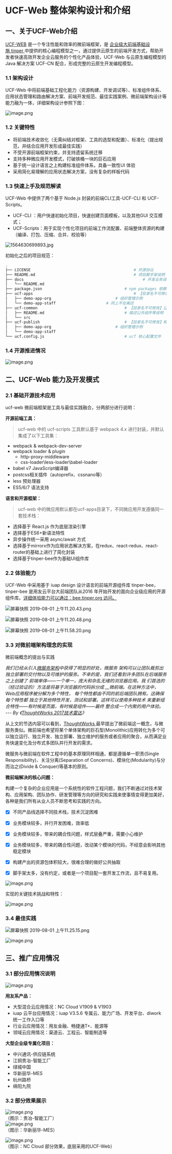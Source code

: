 # UCF-Web 整体架构设计和介绍

<a name="61a3ec66"></a>
## 一、关于UCF-Web介绍

[UCF-WEB](https://www.yuque.com/ucf-web/book) 是一个专注性能和效率的微前端框架，是 [企业级大前端基础设施 ](http://tinper.org/)[tinper ](http://tinper.org/)中提供的核心编程模型之一，通过提供云原生的前端开发方式，帮助开发者快速高效开发企业云服务的个性化产品体验，UCF-Web 与云原生编程模型的Java 解决方案 UCF-CN 配合，形成完整的云原生开发编程模型。

<a name="1SHGj"></a>
### 1.1 架构设计
UCF-Web 中将前端基础工程化能力（资源构建、开发调试等）、标准组件体系、应用状态管理和路由解决方案、前端开发规范、最佳实践案例、微前端架构设计等能力融为一体，详细架构设计参照下图：

![image.png](http://cdn.nlark.com/yuque/0/2019/png/85184/1564628781866-78d7d682-35d4-4317-aa36-313d641bf574.png#align=left&display=inline&height=720&name=image.png&originHeight=1440&originWidth=3236&size=2060479&status=done&width=1618)

<a name="ELJSX"></a>
### 1.2 关键特性

- 将前端技术收敛化（无需纠结对框架、工具的选型和配置）、标准化（提出规范，并结合应用开发形成最佳实践）
- 不受开源前端框架约束，并支持遗留系统迁移
- 支持多种微应用开发模式，打破铁桶一块的巨石应用
- 基于统一设计语言之上构建标准组件体系，具备一致性UI 体验
- 采用简化易理解的应用状态解决方案，没有复杂的样板代码

<a name="LCnEw"></a>
### 1.3 快速上手及规范解读

UCF-Web 中提供了两个基于 Node.js 封装的前端CLI工具-UCF-CLI 和 UCF-Scripts。

- UCF-CLI ：用户快速初始化项目，快速创建页面模板，以及其他GUI 交互模式；
- UCF-Scripts：用于实现个性化项目的前端工作流配置、前端整体资源的构建（编译、打包、压缩、合并、校验等）

![1564630699893.jpg](http://cdn.nlark.com/yuque/0/2019/jpeg/85184/1564630714849-a921a5c8-36e2-4b38-a249-6ec85c0c937c.jpeg#align=left&display=inline&height=1936&name=1564630699893.jpg&originHeight=1936&originWidth=2564&size=277841&status=done&width=2564)

初始化之后的项目规范：

```bash
.
├── LICENSE												# 开源协议
├── README.md											# 项目脚手架说明
├── docs													# 开发业务说明文档目录
│   └── README.md
├── package.json									# npm packages 依赖包
├── ucf-apps											# 【目录名不可修改】微服务应用根目录，用于加载微服务
│   ├── demo-app-org							# 组织管理示例
│   └── demo-app-staff						# 同上不在阐述
├── ucf-common										# 【目录名不可修改】公共组件、样式、图片、字体等静态资源存放
│   ├── README.md									# 描述公共组件等说明
│   └── src
├── ucf-publish										# 【目录名不可修改】构建出来的静态资源
│   ├── demo-app-org							# 组织管理示例
│   └── demo-app-staff
└── ucf.config.js									# ucf 核心配置文件
```

<a name="xs97I"></a>
### 1.4 开源推进情况

![image.png](http://cdn.nlark.com/yuque/0/2019/png/85184/1564631369171-ca1471d0-284b-48b9-8478-377e8a1a4ea1.png#align=left&display=inline&height=1084&name=image.png&originHeight=2168&originWidth=4044&size=2007578&status=done&width=2022)


<a name="p1tFG"></a>
## 二、UCF-Web 能力及开发模式

<a name="gt0wg"></a>
### 2.1 基础开源技术应用
ucf-web 微前端框架是工具与最佳实践融合，分两部分进行说明：

**开源前端工具：**
> ucf-web 中的 ucf-scripts 工具默认基于 webpack 4.x 进行封装，并默认集成了以下工具集：

- webpack & webpack-dev-server
- webpack loader & plugin
  - http-proxy-middleware
  - css-loader\less-loader\babel-loader
- babel v7 JavaScript编译器
- postcss相关插件（autoprefix、cssnano等）
- less 预处理器
- ES5/6/7 语法支持

**语言和开源框架：**
> ucf-web 中的微应用默认都在ucf-apps目录下，不同微应用开发遵循同一套技术栈：

- 选择基于 React.js 作为底层渲染引擎
- 选择基于ES6+新语法特性
- 异步操作统一采用 async/await 方式
- 选择基于mirrorx作为应用状态解决方案，在redux、react-redux、react-router的基础上进行了简化封装
- 选择基于tinper-bee作为基础UI组件库

<a name="lqmtY"></a>
### 2.2 体验能力

UCF-Web 中采用基于 iuap design 设计语言的前端开源组件库 tinper-bee，tinper-bee 是用友云平台大前端团队从2016 年开始开发的面向企业级应用的开源组件库。[详细体验能力可以通过：bee.tinper.org 访问。](http://bee.tinper.org/)

![屏幕快照 2019-08-01 上午11.20.43.png](http://cdn.nlark.com/yuque/0/2019/png/85184/1564629801939-145f6330-55c9-4995-82d1-1533de216247.png#align=left&display=inline&height=466&name=%E5%B1%8F%E5%B9%95%E5%BF%AB%E7%85%A7%202019-08-01%20%E4%B8%8A%E5%8D%8811.20.43.png&originHeight=1800&originWidth=2880&size=981386&status=done&width=746)

![屏幕快照 2019-08-01 上午11.20.48.png](http://cdn.nlark.com/yuque/0/2019/png/85184/1564629794318-41a531e6-1cfe-4d11-8fd1-f113496bce16.png#align=left&display=inline&height=1800&name=%E5%B1%8F%E5%B9%95%E5%BF%AB%E7%85%A7%202019-08-01%20%E4%B8%8A%E5%8D%8811.20.48.png&originHeight=1800&originWidth=2880&size=520668&status=done&width=2880)

![屏幕快照 2019-08-01 上午11.58.20.png](http://cdn.nlark.com/yuque/0/2019/png/85184/1564631975209-b8518436-ede7-436d-8800-654c43447dea.png#align=left&display=inline&height=1800&name=%E5%B1%8F%E5%B9%95%E5%BF%AB%E7%85%A7%202019-08-01%20%E4%B8%8A%E5%8D%8811.58.20.png&originHeight=1800&originWidth=2880&size=602089&status=done&width=2880)
<a name="umf7d"></a>
### 3.3 对微前端架构理念的实现

微前端概念的提出与实践

_我们已经从引入_[_微服务架构_](https://www.thoughtworks.com/radar/techniques/microservices)_中获得了明显的好处，微服务 架构可以让团队裁剪出独立部署的交付物以及可维护的服务。不幸的是，我们还看到许多团队在后端服务之上创建了 前端单体——一个单一，庞大和杂乱无绪的浏览器应用。我 们首选的（经过验证的）方法是将基于浏览器的代码拆分成 __微前端。在这种方法中，Web应用程序被分解为多个特性， 每个特性都由不同的前后端团队拥有。这确保每个特性都 独立于其他特性开发，测试和部署。这样可以使用多种技术 来重新组合特性——有时候是页面，有时候是组件——最终 整合成一个内聚的用户体验。_<br />_--- By 《_[_ThoughtWorks 2017技术雷达_](https://www.cnblogs.com/Wolfmanlq/p/8097663.html)_》_

从上文的节选内容可以看到，[ThoughtWorks ](https://www.cnblogs.com/Wolfmanlq/p/8097663.html)最早提出了微前端这一概念，与微服务类似。微前端也希望将某个单体架构的巨石型(Monolithic)应用转化为多个可以独立运行、独立开发、独立部署、独立维护的服务或者应用的聚合，从而满足业务快速变化及分布式多团队并行开发的需求。

微服务与微前端在软件工程中的基本原理同样相通，都是遵循单一职责(Single Responsibility)、关注分离(Separation of Concerns)、模块化(Modularity)与分而治之(Divide & Conquer)等基本的原则。

**微前端解决的核心问题：**

构建一个复杂的企业应用是一个系统性的软件工程问题，我们不断通过对技术架构、应用架构、团队协作、研发管理等方向的研究和实践来使事情变得更加美好，各种是我们所有从业人员不断思考和实践的方向。

- [x] 不同产品线选择不同技术栈，技术沉淀困难
- [x] 业务模块较多，并行开发困难，效率低
- [x] 业务模块较多，带来的耦合性问题，样式层叠严重，需要小心维护
- [x] 业务模块较多，带来的耦合性问题，改动某个模块的代码，不经意会影响其他稳定模块
- [x] 构建产出的资源包体积较大，很难合理的做好公共抽取
- [x] 脚手架太多，没有约定，或者是一个项目配一套开发工作流，且不易复用。



![image.png](http://cdn.nlark.com/yuque/0/2019/png/85184/1564630154820-3c6dff52-dfb4-463a-b8a8-2d7b1e9950ab.png#align=left&display=inline&height=820&name=image.png&originHeight=1640&originWidth=3640&size=932954&status=done&width=1820)

实现的关键技术挑战和特性：

![image.png](http://cdn.nlark.com/yuque/0/2019/png/85184/1564630110559-e8274fd0-f5fd-4a86-9369-095effbaea62.png#align=left&display=inline&height=898&name=image.png&originHeight=1796&originWidth=2408&size=1161603&status=done&width=1204)

<a name="Ko0Vc"></a>
### 3.4 最佳实践
![屏幕快照 2019-08-01 上午11.25.15.png](http://cdn.nlark.com/yuque/0/2019/png/85184/1564630009170-9dc47c7e-dbae-4f97-8ea4-46c6a0caba5f.png#align=left&display=inline&height=1800&name=%E5%B1%8F%E5%B9%95%E5%BF%AB%E7%85%A7%202019-08-01%20%E4%B8%8A%E5%8D%8811.25.15.png&originHeight=1800&originWidth=2880&size=570638&status=done&width=2880)

![image.png](http://cdn.nlark.com/yuque/0/2019/png/85184/1564629956977-96bdf052-ebcb-42a5-95de-f33a76510e92.png#align=left&display=inline&height=336&name=image.png&originHeight=448&originWidth=937&size=63941&status=done&width=703)

<a name="XNdAf"></a>
## 三、推广应用情况

<a name="Eq2l9"></a>
### 3.1 部分应用情况说明
![image.png](http://cdn.nlark.com/yuque/0/2019/png/85184/1564631111539-c472418b-3364-4ecc-96af-9ca5b7af0865.png#align=left&display=inline&height=448&name=image.png&originHeight=448&originWidth=670&size=70856&status=done&width=670)

**用友系产品：**

- 大型混合云应用情况：NC Cloud V1909 & V1903
- iuap 云平台应用情况：iuap  V3.5.6 专属云、能力广场、开发平台、diwork 统一工作入口等
- 行业云应用情况：用友金融、畅捷通T+、能源等
- 领域云应用情况：渠道云、工程云、智能制造等

**大型企业级专属化项目：**

- 中兴通讯-供应链系统
- 江铜贵冶-智能工厂
- 绿城中国
- 华新丽华-MES
- 杭州路桥
- 绵阳九院

<a name="choLc"></a>
### 3.2 部分效果展示
![image.png](http://cdn.nlark.com/yuque/0/2019/png/85184/1564630857304-69b7d0fa-4805-49ef-853c-693fccd2d7c5.png#align=left&display=inline&height=207&name=image.png&originHeight=267&originWidth=960&size=439212&status=done&width=746)<br />（图示：贵冶-智能工厂）<br />![image.png](http://cdn.nlark.com/yuque/0/2019/png/85184/1564630840618-08e26ba4-51ce-4725-bc78-33c88505da63.png#align=left&display=inline&height=419&name=image.png&originHeight=435&originWidth=775&size=109453&status=done&width=746)<br />（图示：华新丽华-MES）

![image.png](http://cdn.nlark.com/yuque/0/2019/png/85184/1564630828234-e6d94205-5bf9-4756-bfbc-d99d76c69d2a.png#align=left&display=inline&height=389&name=image.png&originHeight=441&originWidth=845&size=71886&status=done&width=746)<br />（图示：NC Cloud 部分效果，底层采用的UCF-Web）


